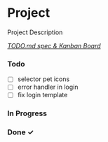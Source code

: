 # Project

Project Description

<em>[TODO.md spec & Kanban Board](https://bit.ly/3fCwKfM)</em>

### Todo

- [ ] selector pet icons  
- [ ] error handler in login  
- [ ] fix login template  

### In Progress


### Done ✓


